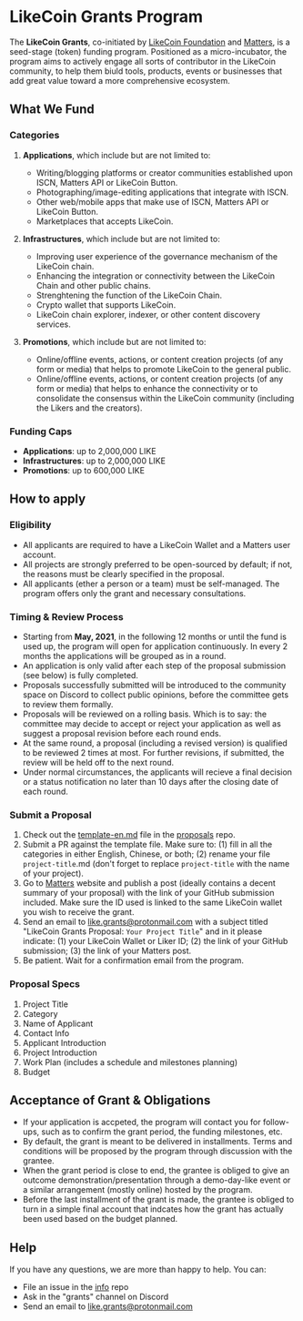 # LikeCoin Grants Program

The **LikeCoin Grants**, co-initiated by [LikeCoin Foundation](https://like.co) and [Matters](https://matters.news), is a seed-stage (token) funding program. Positioned as a micro-incubator, the program aims to actively engage all sorts of contributor in the LikeCoin community, to help them biuld tools, products, events or businesses that add great value toward a more comprehensive ecosystem.


## What We Fund

### Categories

1. **Applications**, which include but are not limited to:
    * Writing/blogging platforms or creator communities established upon ISCN, Matters API or LikeCoin Button.
    * Photographing/image-editing applications that integrate with ISCN.
    * Other web/mobile apps that make use of ISCN, Matters API or LikeCoin Button.
    * Marketplaces that accepts LikeCoin.

2. **Infrastructures**, which include but are not limited to:
    * Improving user experience of the governance mechanism of the LikeCoin chain.
    * Enhancing the integration or connectivity between the LikeCoin Chain and other public chains.
    * Strenghtening the function of the LikeCoin Chain.
    * Crypto wallet that supports LikeCoin.
    * LikeCoin chain explorer, indexer, or other content discovery services.

3. **Promotions**, which include but are not limited to:

    * Online/offline events, actions, or content creation projects (of any form or media) that helps to promote LikeCoin to the general public.
    * Online/offline events, actions, or content creation projects (of any form or media) that helps to enhance the connectivity or to consolidate the consensus within the LikeCoin community (including the Likers and the creators).

### Funding Caps

* **Applications**: up to 2,000,000 LIKE
* **Infrastructures**: up to 2,000,000 LIKE
* **Promotions**: up to 600,000 LIKE


## How to apply

### Eligibility

* All applicants are required to have a LikeCoin Wallet and a Matters user account.
* All projects are strongly preferred to be open-sourced by default; if not, the reasons must be clearly specified in the proposal.
* All applicants (ether a person or a team) must be self-managed. The program offers only the grant and necessary consultations.

### Timing & Review Process

* Starting from **May, 2021**, in the following 12 months or until the fund is used up, the program will open for application continuously. In every 2 months the applications will be grouped as in a round. 
* An application is only valid after each step of the proposal submission (see below) is fully completed. 
* Proposals successfully submitted will be introduced to the community space on Discord to collect public opinions, before the committee gets to review them formally.
* Proposals will be reviewed on a rolling basis. Which is to say: the committee may decide to accept or reject your application as well as suggest a proposal revision before each round ends.
* At the same round, a proposal (including a revised version) is qualified to be reviewed 2 times at most. For further revisions, if submitted, the review will be held off to the next round.
* Under normal circumstances, the applicants will recieve a final decision or a status notification no later than 10 days after the closing date of each round.

### Submit a Proposal

1. Check out the [template-en.md](https://github.com/likegrants/proposals/blob/main/template-en.md) file in the [proposals](https://github.com/likegrants/proposals) repo. 
2. Submit a PR against the template file. Make sure to: (1) fill in all the categories in either English, Chinese, or both; (2) rename your file `project-title`.md (don't forget to replace `project-title` with the name of your project).
4. Go to [Matters](https://matters.news) website and publish a post (ideally contains a decent summary of your proposal) with the link of your GitHub submission included. Make sure the ID used is linked to the same LikeCoin wallet you wish to receive the grant.
5. Send an email to like.grants@protonmail.com with a subject titled "LikeCoin Grants Proposal: `Your Project Title`" and in it please indicate: (1) your LikeCoin Wallet or Liker ID; (2) the link of your GitHub submission; (3) the link of your Matters post.
6. Be patient. Wait for a confirmation email from the program.

### Proposal Specs

1. Project Title
2. Category
3. Name of Applicant
4. Contact Info
5. Applicant Introduction
6. Project Introduction
7. Work Plan (includes a schedule and milestones planning)
8. Budget


## Acceptance of Grant & Obligations

* If your application is accpeted, the program will contact you for follow-ups, such as to confirm the grant period, the funding milestones, etc. 
* By default, the grant is meant to be delivered in installments. Terms and conditions will be proposed by the program through discussion with the grantee. 
* When the grant period is close to end, the grantee is obliged to give an outcome demonstration/presentation through a demo-day-like event or a similar arrangement (mostly online) hosted by the program.
* Before the last installment of the grant is made, the grantee is obliged to turn in a simple final account that indcates how the grant has actually been used based on the budget planned.


## Help

If you have any questions, we are more than happy to help. You can:

* File an issue in the [info](https://github.com/likegrants/info) repo
* Ask in the "grants" channel on Discord
* Send an email to like.grants@protonmail.com
